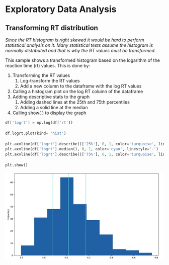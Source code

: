 # Exploratory Data Analysis
## Transforming RT distribution
*Since the RT histogram is right skewed it would be hard to perform statistical analysis on it. Many statistical tests assume the histogram is normally distributed and that is why the RT values must be transformed.*

This sample shows a transformed histogram based on the logarithm of the reaction time (rt) values. This is done by:

1) Transforming the RT values
    1. Log-transform the RT values
    2. Add a new column to the dataframe with the log RT values
2) Calling a histogram plot on the log RT column of the dataframe
3) Adding descriptive stats to the graph
    1. Adding dashed lines at the 25th and 75th percentiles
    2. Adding a solid line at the median
4) Calling show( ) to display the graph

```python
df['logrt'] = np.log(df['rt'])

df.logrt.plot(kind= 'hist')

plt.axvline(df['logrt'].describe()['25%'], 0, 1, color='turquoise', linestyle='--')
plt.axvline(df['logrt'].median(), 0, 1, color='cyan', linestyle='-')
plt.axvline(df['logrt'].describe()['75%'], 0, 1, color='turquoise', linestyle='--')

plt.show()
```

![](hist2.jpeg)
